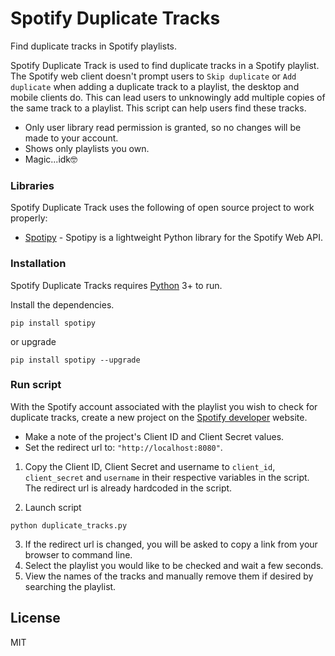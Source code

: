 # Spotify Duplicate Tracks
Find duplicate tracks in Spotify playlists.

Spotify Duplicate Track is used to find duplicate tracks in a Spotify playlist. The Spotify web client doesn't prompt users to `Skip duplicate` or `Add duplicate` when adding a duplicate track to a playlist, the desktop and mobile clients do. This can lead users to unknowingly add multiple copies of the same track to a playlist. This script can help users find these tracks.

  - Only user library read permission is granted, so no changes will be made to your account.
  - Shows only playlists you own.
  - Magic...idk🤓

### Libraries

Spotify Duplicate Track uses the following of open source project to work properly:

* [Spotipy](http://spotipy.readthedocs.org/) - Spotipy is a lightweight Python library for the Spotify Web API.


### Installation

Spotify Duplicate Tracks requires [Python](https://www.python.org/) 3+ to run.

Install the dependencies.

```
pip install spotipy
```

or upgrade

```
pip install spotipy --upgrade
```

### Run script
With the Spotify account associated with the playlist you wish to check for duplicate tracks, create a new project on the [Spotify developer](https://developer.spotify.com/dashboard/) website.
* Make a note of the project's Client ID and Client Secret values.
* Set the redirect url to: `"http://localhost:8080"`.

1) Copy the Client ID, Client Secret and username to `client_id`, `client_secret` and `username` in their respective variables in the script. The redirect url is already hardcoded in the script.

2) Launch script
```
python duplicate_tracks.py
```
3) If the redirect url is changed, you will be asked to copy a link from your browser to command line.
4) Select the playlist you would like to be checked and wait a few seconds.
5) View the names of the tracks and manually remove them if desired by searching the playlist.


License
----

MIT


